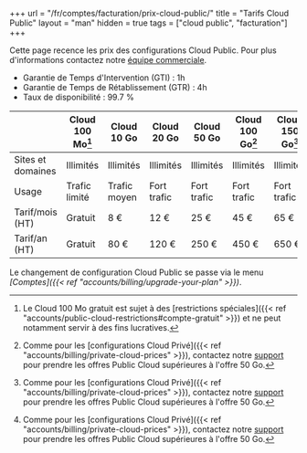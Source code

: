 +++
url = "/fr/comptes/facturation/prix-cloud-public/"
title = "Tarifs Cloud Public"
layout = "man"
hidden = true
tags = ["cloud public", "facturation"]
+++

Cette page recence les prix des configurations Cloud Public. Pour plus d'informations contactez notre [équipe commerciale](https://www.alwaysdata.com/fr/).

* Garantie de Temps d'Intervention (GTI) : 1h
* Garantie de Temps de Rétablissement (GTR) : 4h
* Taux de disponibilité : 99.7 %

|                   | Cloud 100 Mo[^1] | Cloud 10 Go  | Cloud 20 Go | Cloud 50 Go | Cloud 100 Go[^2] | Cloud 150 Go[^2] | Cloud 300 Go[^2] |
| ----------------- | ---------------- | ------------ | ----------- | ----------- | ---------------- | ---------------- | ---------------- |
| Sites et domaines | Illimités        | Illimités    | Illimités   | Illimités   | Illimités        | Illimités        | Illimités        |
| Usage             | Trafic limité    | Trafic moyen | Fort trafic | Fort trafic | Fort trafic      | Fort trafic      | Fort trafic      |
| Tarif/mois (HT)   | Gratuit          | 8 €          | 12 €        | 25 €        | 45 €             | 65 €             | 125 €            |
| Tarif/an (HT)     | Gratuit          | 80 €         | 120 €       | 250 €       | 450 €            | 650 €            | 1250 €           |

Le changement de configuration Cloud Public se passe via le menu *[Comptes]({{< ref "accounts/billing/upgrade-your-plan" >}})*.

[^1]: Le Cloud 100 Mo gratuit est sujet à des [restrictions spéciales]({{< ref "accounts/public-cloud-restrictions#compte-gratuit" >}}) et ne peut notamment servir à des fins lucratives.
[^2]: Comme pour les [configurations Cloud Privé]({{< ref "accounts/billing/private-cloud-prices" >}}), contactez notre [support](https://admin.alwaysdata.com/support/) pour prendre les offres Public Cloud supérieures à l'offre 50 Go.
